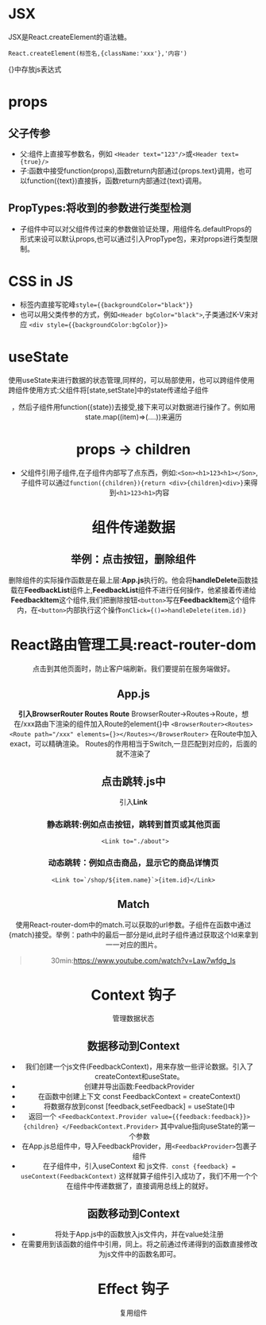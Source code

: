 # JSX
JSX是React.createElement的语法糖。
```
React.createElement(标签名,{className:'xxx'},'内容')
```
{}中存放js表达式

# props
## 父子传参
+ 父:组件上直接写参数名，例如 ```<Header text="123"/>```或```<Header text={true}/>```
+ 子:函数中接受function(props),函数return内部通过{props.text}调用，也可以function({text})直接拆，函数return内部通过{text}调用。
## PropTypes:将收到的参数进行类型检测
+ 子组件中可以对父组件传过来的参数做验证处理，用组件名.defaultProps的形式来设可以默认props,也可以通过引入PropType包，来对props进行类型限制。

# CSS in JS
+ 标签内直接写驼峰```style={{backgroundColor="black"}}```
+ 也可以用父类传参的方式，例如```<Header bgColor="black">```,子类通过K-V来对应
``` <div style={{backgroundColor:bgColor}}> ```
# useState
使用useState来进行数据的状态管理,同样的，可以局部使用，也可以跨组件使用
跨组件使用方式:父组件将[state,setState]中的state传递给子组件<Header state={state}>，然后子组件用function({state})去接受,接下来可以对数据进行操作了。例如用state.map((item)=>(<Zujian key={state.id}/>....))来遍历

# props -> children
+ 父组件引用子组件<Son/>,在子组件内部写了点东西，例如:```<Son><h1>123<h1></Son>```,子组件可以通过```function({children}){return <div>{children}<div>}```来得到```<h1>123<h1>```内容 

# 组件传递数据
## 举例：点击按钮，删除组件
删除组件的实际操作函数是在最上层:**App.js**执行的。他会将**handleDelete**函数挂载在**FeedbackList**组件上,**FeedbackList**组件不进行任何操作，他紧接着传递给**FeedbackItem**这个组件,我们把删除按钮```<button>```写在**FeedbackItem**这个组件内，在```<button>```内部执行这个操作```onClick={()=>handleDelete(item.id)} ```

# React路由管理工具:react-router-dom
点击到其他页面时，防止客户端刷新。我们要提前在服务端做好。
## App.js
**引入BrowserRouter Routes Route**
BrowserRouter->Routes->Route，想在/xxx路由下渲染的组件加入Route的element{}中
```<BrowserRouter><Routes><Route path="/xxx" elements={}></Routes></BrowserRouter>```
在Route中加入exact，可以精确渲染。
Routes的作用相当于Switch,一旦匹配到对应的，后面的就不渲染了
## 点击跳转.js中
引入**Link** 
### 静态跳转:例如点击按钮，跳转到首页或其他页面
``` <Link to="./about">``` 
### 动态跳转：例如点击商品，显示它的商品详情页
```<Link to=`/shop/${item.name}`>{item.id}</Link>```
## Match
使用React-router-dom中的match.可以获取<Route path="/xxx">的url参数。子组件在函数中通过{match}接受。举例：path中的最后一部分是id,此时子组件通过获取这个Id来拿到一一对应的图片。
> 30min:https://www.youtube.com/watch?v=Law7wfdg_ls

# Context 钩子 
管理数据状态
## 数据移动到Context
+ 我们创建一个js文件(FeedbackContext)，用来存放一些评论数据。引入了createContext和useState。
+ 创建并导出函数:FeedbackProvider
+ 在函数中创建上下文 const FeedbackContext = createContext()
+ 将数据存放到const [feedback,setFeedback] = useState()中
+ 返回一个 ```<FeedbackContext.Provider value={{feedback:feedback}}>
         {children}
     </FeedbackContext.Provider>``` 其中value指向useState的第一个参数
+ 在App.js总组件中，导入FeedbackProvider，用```<FeedbackProvider>```包裹子组件
+ 在子组件中，引入useContext 和 js文件.``` const {feedback} = useContext(FeedbackContext)```
这样就算子组件引入成功了，我们不用一个个在组件中传递数据了，直接调用总线上的就好。
## 函数移动到Context
+ 将处于App.js中的函数放入js文件内，并在value处注册
+ 在需要用到该函数的组件中引用，同上。将之前通过传递得到的函数直接修改为js文件中的函数名即可。

# Effect 钩子
复用组件
